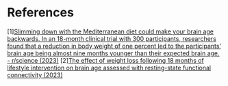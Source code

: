 # References
[1][Slimming down with the Mediterranean diet could make your brain age backwards. In an 18-month clinical trial with 300 participants, researchers found that a reduction in body weight of one percent led to the participants’ brain age being almost nine months younger than their expected brain age. - r/science (2023)](https://www.reddit.com/r/science/comments/1408e7m/slimming_down_with_the_mediterranean_diet_could/)
[2][The effect of weight loss following 18 months of lifestyle intervention on brain age assessed with resting-state functional connectivity (2023)](https://elifesciences.org/articles/83604)